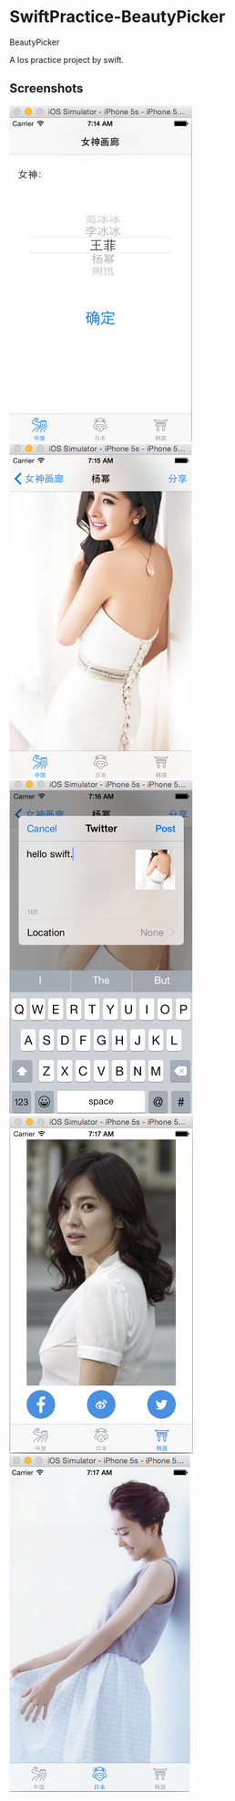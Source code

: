 # SwiftPractice-BeautyPicker
BeautyPicker

A Ios practice project by swift.

## Screenshots
![image](https://github.com/WuAlan/SwiftPractice-BeautyPicker/blob/master/screenshots/1.jpg)
![image](https://github.com/WuAlan/SwiftPractice-BeautyPicker/blob/master/screenshots/2.jpg)
![image](https://github.com/WuAlan/SwiftPractice-BeautyPicker/blob/master/screenshots/3.png)
![image](https://github.com/WuAlan/SwiftPractice-BeautyPicker/blob/master/screenshots/4.jpg)
![image](https://github.com/WuAlan/SwiftPractice-BeautyPicker/blob/master/screenshots/5.jpg)
